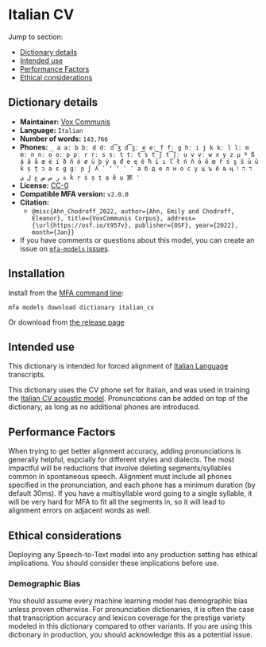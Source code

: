 
# Italian CV

Jump to section:

- [Dictionary details](#dictionary-details)
- [Intended use](#intended-use)
- [Performance Factors](#performance-factors)
- [Ethical considerations](#ethical-considerations)

## Dictionary details

- **Maintainer:** [Vox Communis](https://osf.io/t957v/)
- **Language:** `Italian`
- **Number of words:** `143,766`
- **Phones:** `_ a aː b bː d dː d͡ʒ d͡ʒː e eː f fː g hː i j k kː l lː m mː n nː o oː p pː r rː s sː t tː t͡s t͡ʃ t͡ʃː u v vː w x y z µ º ß á ã å æ ë ï ð ñ ö ø ü þ ÿ ą đ ė ę ě ħ ī ı ľ ł ń ň ō ő œ ř ś ş š ū ŭ ǩ ș ț ɔ ə ɛ ɡ ɡː ɲ ʃ ʎ ʹ ʻ ʼ ʾ ʿ а б д е л н о с у ц ъ ё љ ң ד ה ו ة ر س ص غ ل ي ḱ ṛ ṡ ṣ ṭ ạ ẽ ụ 家 ꞌ`
- **License:** [CC-0](https://creativecommons.org/publicdomain/zero/1.0/)
- **Compatible MFA version:** `v2.0.0`
- **Citation:**
  - `@misc{Ahn_Chodroff_2022, author={Ahn, Emily and Chodroff, Eleanor}, title={VoxCommunis Corpus}, address={\url{https://osf.io/t957v}, publisher={OSF}, year={2022}, month={Jan}}`
- If you have comments or questions about this model, you can create an issue on [`mfa-models` issues](https://github.com/MontrealCorpusTools/mfa-models/issues).

## Installation

Install from the [MFA command line](https://montreal-forced-aligner.readthedocs.io/en/latest/user_guide/models/index.html):

```
mfa models download dictionary italian_cv
```

Or download from [the release page](https://github.com/MontrealCorpusTools/mfa-models/releases/tag/dictionary-italian_cv-v2.0.0)

## Intended use

This dictionary is intended for forced alignment of [Italian Language](https://en.wikipedia.org/wiki/Italian_language) transcripts.

This dictionary uses the CV phone set for Italian, and was used in training the
[Italian CV acoustic model](https://github.com/MontrealCorpusTools/mfa-models/blob/main/acoustic/Italian/CV/v2.0.0/).
Pronunciations can be added on top of the dictionary, as long as no additional phones are introduced.

## Performance Factors

When trying to get better alignment accuracy, adding pronunciations is generally helpful, espcially for different styles and dialects.  The most impactful will be reductions that
involve deleting segments/syllables common in spontaneous speech.  Alignment must include all phones specified in the pronunciation, and each phone has
a minimum duration (by default 30ms). If you have a multisyllable word going to a single syllable, it will be very hard for MFA to fit all the segments in,
so it will lead to alignment errors on adjacent words as well.

## Ethical considerations

Deploying any Speech-to-Text model into any production setting has ethical implications. You should consider these implications before use.

### Demographic Bias

You should assume every machine learning model has demographic bias unless proven otherwise.
For pronunciation dictionaries, it is often the case that transcription accuracy and lexicon coverage for the prestige variety modeled in this dictionary compared to other variants.
If you are using this dictionary in production, you should acknowledge this as a potential issue.
